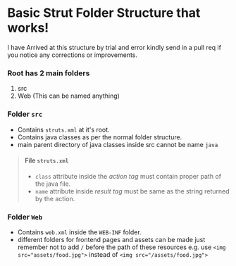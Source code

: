 # Basic Strut Folder Structure that works!

I have Arrived at this structure by trial and error kindly send in a pull req if you notice any corrections or improvements.

### Root has 2 main folders
1. src
2. Web (This can be named anything)

### Folder ```src```
- Contains ```struts.xml``` at it's root.
- Contains java classes as per the normal folder structure.
- main parent directory of java classes inside src cannot be name ```java``` 

> #### File ```struts.xml```
>- ```class``` attribute inside the *action tag* must contain proper path of the java file.
>- ```name``` attribute inside *result tag* must be same as the string returned by the action.
> 

### Folder ```Web```
- Contains ```web.xml``` inside the ```WEB-INF``` folder.
- different folders for frontend pages and assets can be made just remember not to add ```/``` before the path of these resources
e.g. use ```<img src="assets/food.jpg">``` instead of ```<img src="/assets/food.jpg">```


